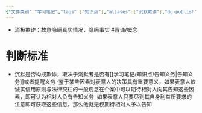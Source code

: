 ```yaml
---
{"文件类别":"学习笔记","tags":["知识点"],"aliases":["沉默欺诈"],"dg-publish":true,"permalink":"/学习笔记/知识点/消极欺诈/","dgPassFrontmatter":true}
---
```


- 消极欺诈：故意隐瞒真实情况，隐瞒事实 #背诵/概念 
# 判断标准
- 沉默是否构成欺诈，取决于沉默者是否有[[学习笔记/知识点/告知义务\|告知义务]]或者提醒义务
·鉴于某些因素对表意人的决策具有重要意义，如果表意人依诚实信用原则与法律交往的一般观念在个案中可以期待相对人向其告知这些因素，即可认为相对人负有告知义务 
·如果表意人只要尽到其自身利益所要求的注意即可获取这些信息，那么他就无权期待相对人予以告知